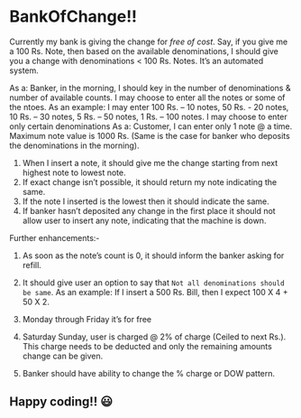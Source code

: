 # BankOfChange!!

Currently my bank is giving the change for *free of cost*. Say, if you give me a 100 Rs. Note, then based on the available denominations, I should give you a change with denominations < 100 Rs. Notes.
It’s an automated system.

As a: Banker, in the morning, I should key in the number of denominations & number of available counts.  I may choose to enter all the notes or some of the ntoes. 
As an example: I may enter 
100 Rs. – 10 notes, 50 Rs. - 20 notes, 10 Rs. – 30 notes, 5 Rs. – 50 notes, 1 Rs. – 100 notes. I may choose to enter only certain denominations
As a: Customer, I can enter only 1 note @ a time. Maximum note value is 1000 Rs. (Same is the case for banker who deposits the denominations in the morning).

1.	When I insert a note, it should give me the change starting from next highest note to lowest note.
2.	If exact change isn’t possible, it should return my note indicating the same.
3.	If the note I inserted is the lowest then it should indicate the same.
4.	If banker hasn’t deposited any change in the first place it should not allow user to insert any note, indicating that the machine is down. 

Further enhancements:-

1.	As soon as the note’s count is 0, it should inform the banker asking for refill.

2.	It should give user an option to say that `Not all denominations should be same`. As an example: If I insert a 500 Rs. Bill, then I expect 100 X 4 + 50 X 2. 

3.	Monday through Friday it’s for free

4.	Saturday Sunday, user is charged @ 2% of charge (Ceiled to next Rs.). This charge needs to be deducted and only the remaining amounts change can be given.

5.	Banker should have ability to change the % charge or DOW pattern.

## Happy coding!! :smiley:

